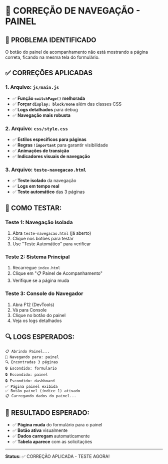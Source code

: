 # 🔧 CORREÇÃO DE NAVEGAÇÃO - PAINEL

## 🚨 **PROBLEMA IDENTIFICADO**
O botão do painel de acompanhamento não está mostrando a página correta, ficando na mesma tela do formulário.

## ✅ **CORREÇÕES APLICADAS**

### **1. Arquivo:** `js/main.js`
- ✅ **Função `switchPage()` melhorada**
- ✅ **Forçar `display: block/none`** além das classes CSS
- ✅ **Logs detalhados** para debug
- ✅ **Navegação mais robusta**

### **2. Arquivo:** `css/style.css`
- ✅ **Estilos específicos para páginas**
- ✅ **Regras `!important`** para garantir visibilidade
- ✅ **Animações de transição**
- ✅ **Indicadores visuais de navegação**

### **3. Arquivo:** `teste-navegacao.html`
- ✅ **Teste isolado** da navegação
- ✅ **Logs em tempo real**
- ✅ **Teste automático** das 3 páginas

## 🎯 **COMO TESTAR:**

### **Teste 1: Navegação Isolada**
1. Abra `teste-navegacao.html` (já aberto)
2. Clique nos botões para testar
3. Use "Teste Automático" para verificar

### **Teste 2: Sistema Principal**
1. Recarregue `index.html`
2. Clique em "📋 Painel de Acompanhamento"
3. Verifique se a página muda

### **Teste 3: Console do Navegador**
1. Abra F12 (DevTools)
2. Vá para Console
3. Clique no botão do painel
4. Veja os logs detalhados

## 🔍 **LOGS ESPERADOS:**
```
📋 Abrindo Painel...
📱 Navegando para: painel
🔍 Encontradas 3 páginas
🔒 Escondido: formulario
🔒 Escondido: painel
🔒 Escondido: dashboard
✅ Página painel exibida
✅ Botão painel (índice 1) ativado
📋 Carregando dados do painel...
```

## 🚀 **RESULTADO ESPERADO:**
- ✅ **Página muda** do formulário para o painel
- ✅ **Botão ativa** visualmente
- ✅ **Dados carregam** automaticamente
- ✅ **Tabela aparece** com as solicitações

---
**Status:** ✅ CORREÇÃO APLICADA - TESTE AGORA!
